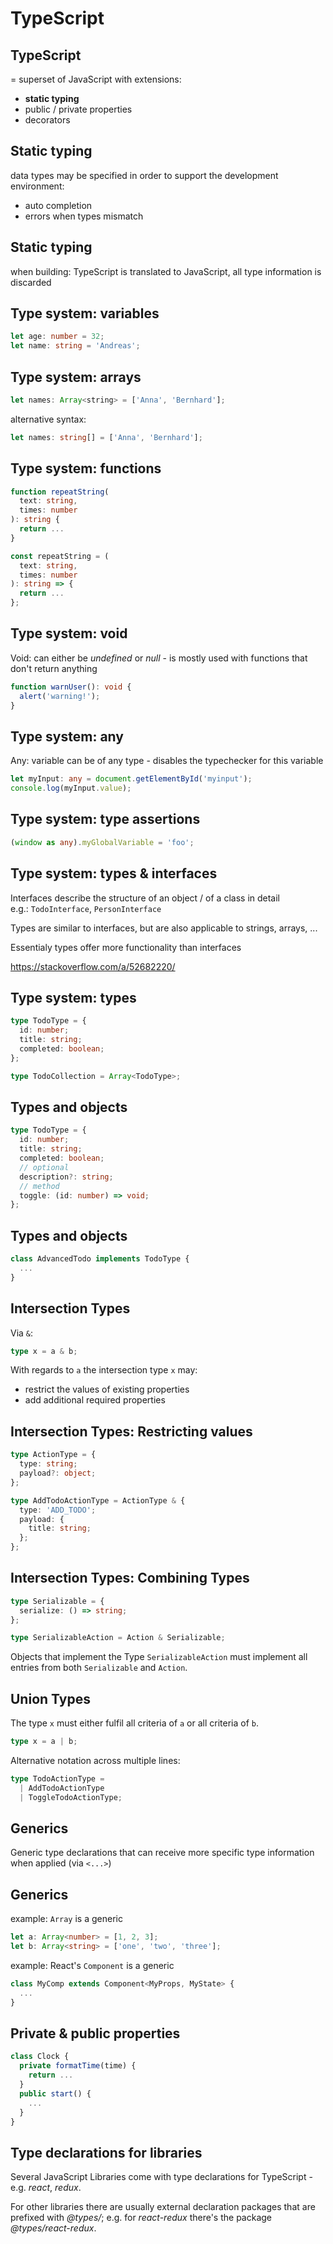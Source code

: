 # TypeScript

## TypeScript

= superset of JavaScript with extensions:

- **static typing**
- public / private properties
- decorators

## Static typing

data types may be specified in order to support the development environment:

- auto completion
- errors when types mismatch

## Static typing

when building: TypeScript is translated to JavaScript, all type information is discarded

## Type system: variables

```ts
let age: number = 32;
let name: string = 'Andreas';
```

## Type system: arrays

```js
let names: Array<string> = ['Anna', 'Bernhard'];
```

alternative syntax:

```ts
let names: string[] = ['Anna', 'Bernhard'];
```

## Type system: functions

<!-- prettier-ignore -->
```ts
function repeatString(
  text: string,
  times: number
): string {
  return ...
}
```

```ts
const repeatString = (
  text: string,
  times: number
): string => {
  return ...
};
```

## Type system: void

Void: can either be _undefined_ or _null_ - is mostly used with functions that don't return anything

```ts
function warnUser(): void {
  alert('warning!');
}
```

## Type system: any

Any: variable can be of any type - disables the typechecker for this variable

```ts
let myInput: any = document.getElementById('myinput');
console.log(myInput.value);
```

## Type system: type assertions

```ts
(window as any).myGlobalVariable = 'foo';
```

## Type system: types & interfaces

Interfaces describe the structure of an object / of a class in detail  
e.g.: `TodoInterface`, `PersonInterface`

Types are similar to interfaces, but are also applicable to strings, arrays, ...

Essentialy types offer more functionality than interfaces

https://stackoverflow.com/a/52682220/

## Type system: types

```ts
type TodoType = {
  id: number;
  title: string;
  completed: boolean;
};

type TodoCollection = Array<TodoType>;
```

## Types and objects

```ts
type TodoType = {
  id: number;
  title: string;
  completed: boolean;
  // optional
  description?: string;
  // method
  toggle: (id: number) => void;
};
```

## Types and objects

```ts
class AdvancedTodo implements TodoType {
  ...
}
```

## Intersection Types

Via `&`:

```ts
type x = a & b;
```

With regards to `a` the intersection type `x` may:

- restrict the values of existing properties
- add additional required properties

## Intersection Types: Restricting values

```ts
type ActionType = {
  type: string;
  payload?: object;
};

type AddTodoActionType = ActionType & {
  type: 'ADD_TODO';
  payload: {
    title: string;
  };
};
```

## Intersection Types: Combining Types

```ts
type Serializable = {
  serialize: () => string;
};

type SerializableAction = Action & Serializable;
```

Objects that implement the Type `SerializableAction` must implement all entries from both `Serializable` and `Action`.

## Union Types

The type `x` must either fulfil all criteria of `a` or all criteria of `b`.

```ts
type x = a | b;
```

Alternative notation across multiple lines:

```ts
type TodoActionType =
  | AddTodoActionType
  | ToggleTodoActionType;
```

## Generics

Generic type declarations that can receive more specific type information when applied (via `<...>`)

## Generics

example: `Array` is a generic

```ts
let a: Array<number> = [1, 2, 3];
let b: Array<string> = ['one', 'two', 'three'];
```

example: React's `Component` is a generic

```ts
class MyComp extends Component<MyProps, MyState> {
  ...
}
```

## Private & public properties

```ts
class Clock {
  private formatTime(time) {
    return ...
  }
  public start() {
    ...
  }
}
```

## Type declarations for libraries

Several JavaScript Libraries come with type declarations for TypeScript - e.g. _react_, _redux_.

For other libraries there are usually external declaration packages that are prefixed with _@types/_; e.g. for _react-redux_ there's the package _@types/react-redux_.
